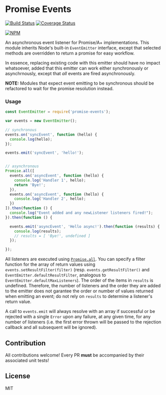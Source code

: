# Promise Events

[![Build Status](https://travis-ci.org/yanickrochon/promise-events.svg?branch=master)](https://travis-ci.org/yanickrochon/promise-events)
[![Coverage Status](https://coveralls.io/repos/yanickrochon/promise-events/badge.svg)](https://coveralls.io/r/yanickrochon/promise-events)

[![NPM](https://nodei.co/npm/promise-events.png?compact=true)](https://nodei.co/npm/promise-events/)

An asynchronous event listener for Promise/A+ implementations. This module inherits Node's built-in `EventEmitter` interface, except that selected methods are overridden to return a promise for easy workflow.

In essence, replacing existing code with this emitter should have no impact whatsoever, added that this emitter can work either synchronously or asynchrnously, except that *all* events are fired asynchronously. 

**NOTE:** Modules that expect event emitting to be synchronous should be refactored to wait for the promise resolution instead.


### Usage

```javascript
const EventEmitter = require('promise-events');

var events = new EventEmitter();

// synchronous
events.on('syncEvent', function (hello) {
  console.log(hello);
});

events.emit('syncEvent', 'hello!');


// asynchronous
Promise.all([
  events.on('asyncEvent', function (hello) {
    console.log('Handler 1', hello);
    return 'Bye!';
  }),
  events.on('asyncEvent', function (hello) {
    console.log('Handler 2', hello);
  })
]).then(function () {
  console.log("Event added and any newListener listeners fired!");
}).then(function () {

  events.emit('asyncEvent', 'Hello async!').then(function (results) {
    console.log(results);
    // results = [ 'Bye!', undefined ]
  });

});
```

All listeners are executed using [`Promise.all`](https://people.mozilla.org/~jorendorff/es6-draft.html#sec-promise.all). You can specify a filter function for the array of return values using `events.setResultFilter(filter)` (resp. `events.getResultFilter()` and `EventEmitter.defaultResultFilter`, analogous to `EventEmitter.defaultMaxListeners`). The order of the items in `results` is undefined. Therefore, the number of listeners and the order they are added to the emitter does not garantee the order or number of values returned when emitting an event; do not rely on `results` to determine a listener's return value.

A call to `events.emit` will always resolve with an array if successful or be rejected with a single `Error` upon any failure, at any given time, for any number of listeners (i.e. the first error thrown will be passed to the rejection callback and all subsequent will be ignored).


## Contribution

All contributions welcome! Every PR **must** be accompanied by their associated
unit tests!


## License

MIT
